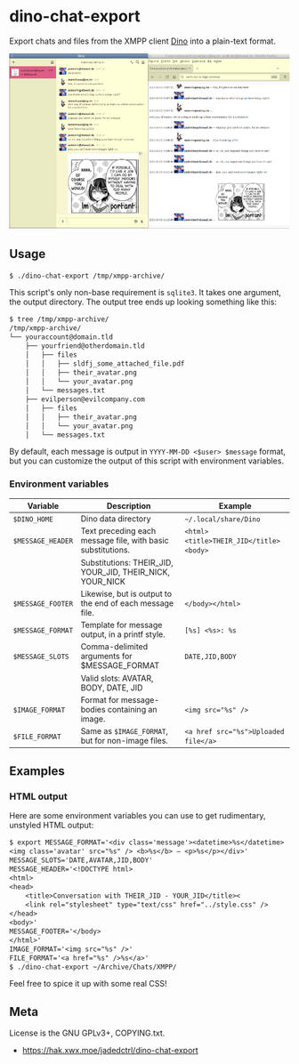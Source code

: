 # dino-chat-export

Export chats and files from the XMPP client [Dino](https://dino.im) into a plain-text format.

![A screenshot of the same conversation two windows: Once in Dino, and once in HTML format displayed in Firefox.](res/combined-screenshot.png)



## Usage
`$ ./dino-chat-export /tmp/xmpp-archive/`

This script's only non-base requirement is `sqlite3`.
It takes one argument, the output directory. The output tree ends up looking something like this:

```
$ tree /tmp/xmpp-archive/
/tmp/xmpp-archive/
└── youraccount@domain.tld
    ├── yourfriend@otherdomain.tld
    │   ├── files
    │   │   ├── sldfj_some_attached_file.pdf
    │   │   ├── their_avatar.png
    │   │   └── your_avatar.png
    │   └── messages.txt
    ├── evilperson@evilcompany.com
    │   ├── files
    │   │   ├── their_avatar.png
    │   │   └── your_avatar.png
    │   └── messages.txt
```

By default, each message is output in `YYYY-MM-DD <$user> $message` format, but you can customize
the output of this script with environment variables.


### Environment variables

| Variable          | Description                                                   | Example                                 |
| ----------------- | ------------------------------------------------------------- | --------------------------------------- |
| `$DINO_HOME`      | Dino data directory                                           | `~/.local/share/Dino`                   |
| `$MESSAGE_HEADER` | Text preceding each message file, with basic substitutions.   | `<html><title>THEIR_JID</title><body>`  |
|                   | Substitutions: THEIR_JID, YOUR_JID, THEIR_NICK, YOUR_NICK     |                                         |
| `$MESSAGE_FOOTER` | Likewise, but is output to the end of each message file.      | `</body></html>`                        |
| `$MESSAGE_FORMAT` | Template for message output, in a printf style.               | `[%s] <%s>: %s`                         |
| `$MESSAGE_SLOTS`  | Comma-delimited arguments for $MESSAGE_FORMAT                 | `DATE,JID,BODY`                         |
|                   | Valid slots: AVATAR, BODY, DATE, JID                          |                                         |
| `$IMAGE_FORMAT`   | Format for message-bodies containing an image.                | `<img src="%s" />`                      |
| `$FILE_FORMAT`    | Same as `$IMAGE_FORMAT`, but for non-image files.             | `<a href src="%s">Uploaded file</a>`    |



## Examples
### HTML output
Here are some environment variables you can use to get rudimentary, unstyled HTML output:

```shell
$ export MESSAGE_FORMAT='<div class='message'><datetime>%s</datetime> <img class='avatar' src="%s" /> <b>%s</b> — <p>%s</p></div>'
MESSAGE_SLOTS='DATE,AVATAR,JID,BODY'
MESSAGE_HEADER='<!DOCTYPE html>
<html>
<head>
	<title>Conversation with THEIR_JID - YOUR_JID</title><
	<link rel="stylesheet" type="text/css" href="../style.css" />
</head>
<body>'
MESSAGE_FOOTER='</body>
</html>'
IMAGE_FORMAT='<img src="%s" />'
FILE_FORMAT='<a href="%s" />%s</a>'
$ ./dino-chat-export ~/Archive/Chats/XMPP/
```

Feel free to spice it up with some real CSS!



## Meta
License is the GNU GPLv3+, COPYING.txt.

- https://hak.xwx.moe/jadedctrl/dino-chat-export
